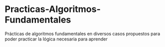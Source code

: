 # Practicas-Algoritmos-Fundamentales
Prácticas de algoritmos fundamentales en diversos casos propuestos para poder practicar la lógica necesaria para aprender
